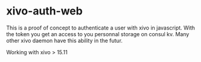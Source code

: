 # xivo-auth-web

This is a proof of concept to authenticate a user with xivo in javascript. With the token you get an access to you personnal storage on consul kv. Many other xivo daemon have this ability in the futur.

Working with xivo > 15.11
